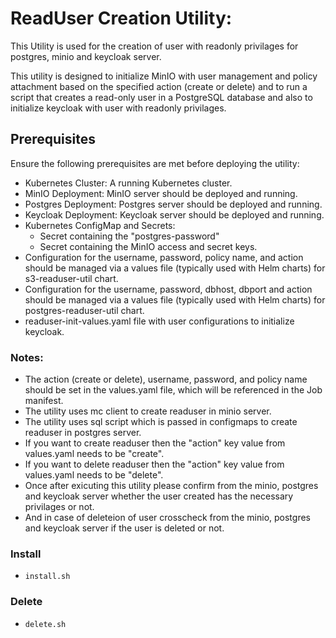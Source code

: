 # ReadUser Creation Utility:

This Utility is used for the creation of user with readonly privilages for postgres, minio and keycloak server.

This utility is designed to initialize MinIO with user management and policy attachment based on the specified action (create or delete) and to run a script that creates a read-only user in a PostgreSQL database and also to initialize keycloak with user with readonly privilages.

## Prerequisites
Ensure the following prerequisites are met before deploying the utility:

- Kubernetes Cluster: A running Kubernetes cluster.
- MinIO Deployment: MinIO server should be deployed and running.
- Postgres Deployment: Postgres server should be deployed and running.
- Keycloak Deployment: Keycloak server should be deployed and running.
- Kubernetes ConfigMap and Secrets:
    * Secret containing the "postgres-password"
    * Secret containing the MinIO access and secret keys.
- Configuration for the username, password, policy name, and action should be managed via a values file (typically used with Helm charts) for s3-readuser-util chart.
- Configuration for the username, password, dbhost, dbport and action should be managed via a values file (typically used with Helm charts) for postgres-readuser-util chart.
- readuser-init-values.yaml file with user configurations to initialize keycloak.

### Notes:

* The action (create or delete), username, password, and policy name should be set in the values.yaml file, which will be referenced in the Job manifest.
* The utility uses mc client to create readuser in minio server.
* The utility uses sql script which is passed in configmaps to create readuser in postgres server.
* If you want to create readuser then the "action" key value from values.yaml needs to be "create".
* If you want to delete readuser then the "action" key value from values.yaml needs to be "delete".
* Once after exicuting this utility please confirm from the minio, postgres and keycloak server whether the user created has the necessary privilages or not.
* And in case of deleteion of user crosscheck from the minio, postgres and keycloak server if the user is deleted or not.

### Install

* `install.sh`

### Delete

* `delete.sh`